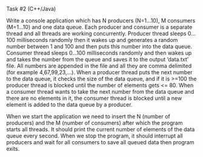 Task #2​ (C++/Java)

Write a console application which has N producers (N=1…10), M consumers (M=1…10) and one data queue. Each producer and consumer is a separate thread and all threads are working concurrently. Producer thread sleeps 0…100 milliseconds randomly then it wakes up and generates a random number between 1 and 100 and then puts this number into the data queue.  Consumer thread sleeps 0…100 milliseconds randomly and then wakes up and takes the number from the queue and saves it to the output ‘data.txt’ file. All numbers are appended in the file and all they are comma delimited (for example 4,67,99,23,…). When a producer thread puts the next number to the data queue, it checks the size of the data queue, and if it is >=100 the producer thread is blocked until the number of elements gets <= 80. When a consumer thread wants to take the next number from the data queue and there are no elements in it, the consumer thread is blocked until a new element is added to the data queue by a producer.

When we start the application we need to insert the N (number of producers) and the M (number of consumers) after which the program starts all threads. It should print the current number of elements of the data queue every second. When we stop the program, it should interrupt all producers and wait for all consumers to save all queued data then program exits.
